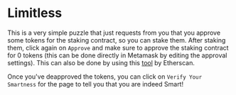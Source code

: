 # Limitless

This is a very simple puzzle that just requests from you that you approve some tokens for the staking contract, so you can stake them. After staking them, click again on `Approve` and make sure to approve the staking contract for 0 tokens (this can be done directly in Metamask by editing the approval settings). This can also be done by using this [tool](https://etherscan.io/tokenapprovalchecker) by Etherscan.

Once you've deapproved the tokens, you can click on `Verify Your Smartness` for the page to tell you that you are indeed Smart!

